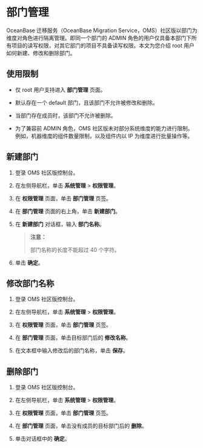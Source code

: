 # 部门管理

OceanBase 迁移服务（OceanBase Migration Service，OMS）社区版以部门为维度对角色进行隔离管理。即同一个部门的 ADMIN 角色的用户仅具备本部门下所有项目的读写权限，对其它部门的项目不具备读写权限。本文为您介绍 root 用户如何新建、修改和删除部门。

## 使用限制

* 仅 root 用户支持进入 **部门管理** 页面。

* 默认存在一个 default 部门，且该部门不允许被修改和删除。

* 当部门存在成员时，该部门不允许被删除。

* 为了兼容前 ADMIN 角色，OMS 社区版未对部分系统维度的能力进行限制。例如，机器维度的组件数量限制，以及组件内以 IP 为维度进行批量操作等。

## 新建部门

1. 登录 OMS 社区版控制台。

2. 在左侧导航栏，单击 **系统管理** \> **权限管理**。

3. 在 **权限管理** 页面，单击 **部门管理** 页签。

4. 在 **部门管理** 页面的右上角，单击 **新建部门**。

5. 在 **新建部门** 对话框，输入 **部门名称**。

    >**注意：**
    >
    >部门名称的长度不能超过 40 个字符。

6. 单击 **确定**。

## 修改部门名称

1. 登录 OMS 社区版控制台。

2. 在左侧导航栏，单击 **系统管理** \> **权限管理**。

3. 在 **权限管理** 页面，单击 **部门管理** 页签。

4. 在 **部门管理** 页面，单击目标部门后的 **修改名称**。

5. 在文本框中输入修改后的部门名称，单击 **保存**。

## 删除部门

1. 登录 OMS 社区版控制台。

2. 在左侧导航栏，单击 **系统管理** \> **权限管理**。

3. 在 **权限管理** 页面，单击 **部门管理** 页签。

4. 在 **部门管理** 页面，单击没有成员的目标部门后的 **删除**。

5. 单击对话框中的 **确定**。
